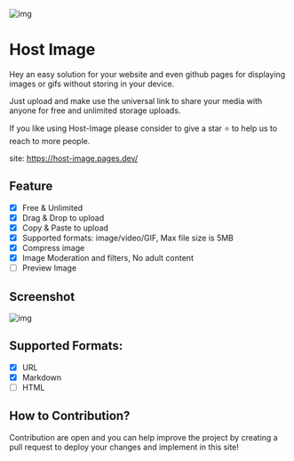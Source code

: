 ![img](https://host-image.pages.dev/file/bfa09e0bca60e9c0f9725.jpg)

# Host Image

Hey an easy solution for your website and even github pages for displaying images or gifs without storing in your device. 

Just upload and make use the universal link to share your media with anyone for free and unlimited storage uploads.

If you like using Host-Image please consider to give a star ⭐ to help us to reach to more people.

site: https://host-image.pages.dev/

## Feature

- [x] Free & Unlimited
- [x] Drag & Drop to upload
- [x] Copy & Paste to upload
- [x] Supported formats: image/video/GIF, Max file size is 5MB
- [x] Compress image
- [x] Image Moderation and filters, No adult content
- [ ] Preview Image

## Screenshot

![img](https://host-image.pages.dev/file/83ee788b99cfb15a340ce.png)

## Supported Formats:

- [x] URL
- [x] Markdown
- [ ] HTML

## How to Contribution?

Contribution are open and you can help improve the project by creating a pull request to deploy your changes and implement in this site!


